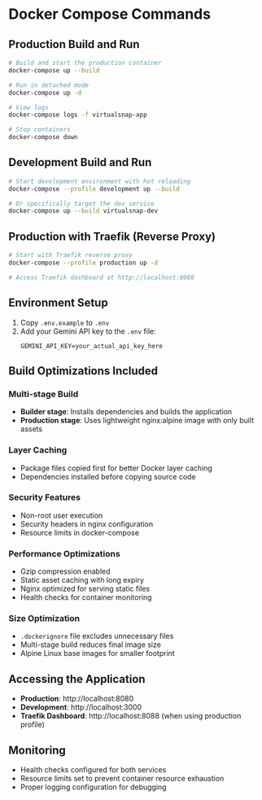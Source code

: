 # Docker Compose Commands

## Production Build and Run
```bash
# Build and start the production container
docker-compose up --build

# Run in detached mode
docker-compose up -d

# View logs
docker-compose logs -f virtualsnap-app

# Stop containers
docker-compose down
```

## Development Build and Run
```bash
# Start development environment with hot reloading
docker-compose --profile development up --build

# Or specifically target the dev service
docker-compose up --build virtualsnap-dev
```

## Production with Traefik (Reverse Proxy)
```bash
# Start with Traefik reverse proxy
docker-compose --profile production up -d

# Access Traefik dashboard at http://localhost:8088
```

## Environment Setup
1. Copy `.env.example` to `.env`
2. Add your Gemini API key to the `.env` file:
   ```
   GEMINI_API_KEY=your_actual_api_key_here
   ```

## Build Optimizations Included

### Multi-stage Build
- **Builder stage**: Installs dependencies and builds the application
- **Production stage**: Uses lightweight nginx:alpine image with only built assets

### Layer Caching
- Package files copied first for better Docker layer caching
- Dependencies installed before copying source code

### Security Features
- Non-root user execution
- Security headers in nginx configuration
- Resource limits in docker-compose

### Performance Optimizations
- Gzip compression enabled
- Static asset caching with long expiry
- Nginx optimized for serving static files
- Health checks for container monitoring

### Size Optimization
- `.dockerignore` file excludes unnecessary files
- Multi-stage build reduces final image size
- Alpine Linux base images for smaller footprint

## Accessing the Application
- **Production**: http://localhost:8080
- **Development**: http://localhost:3000
- **Traefik Dashboard**: http://localhost:8088 (when using production profile)

## Monitoring
- Health checks configured for both services
- Resource limits set to prevent container resource exhaustion
- Proper logging configuration for debugging